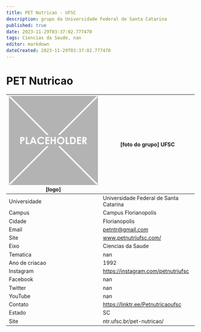 ```yaml
---
title: PET Nutricao - UFSC
description: grupo da Universidade Federal de Santa Catarina
published: true
date: 2023-11-29T03:37:02.777470
tags: Ciencias da Saude, nan
editor: markdown
dateCreated: 2023-11-29T03:37:02.777470
---
```


# PET Nutricao


| ![placeholder.png](/placeholder.png) [logo] | [foto do grupo] UFSC         |
| ------------------------------------------- | ------------------------------------------------- |
| Universidade                                | Universidade Federal de Santa Catarina      |
| Campus                                      | Campus Florianopolis            |
| Cidade                                      | Florianopolis             |
| Email                                       | petntr@gmail.com             |
| Site                                        | www.petnutriufsc.com/              |
| Eixo                                        | Ciencias da Saude              |
| Tematica                                    | nan          |
| Ano de criacao                              | 1992        |
| Instagram                                   | https://instagram.com/petnutriufsc         |
| Facebook                                    | nan          |
| Twitter                                     | nan           |
| YouTube                                     | nan           |
| Contato                                     | https://linktr.ee/Petnutricaoufsc         |
| Estado                                      |  SC            |
| Site                                        | ntr.ufsc.br/pet-nutricao/ |
